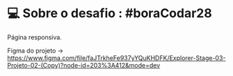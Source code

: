 # 💻 Sobre o desafio : #boraCodar28

Página responsiva.

Figma do projeto -> https://www.figma.com/file/faJTrkheFe937yYQuKHDFK/Explorer-Stage-03-Projeto-02-(Copy)?node-id=203%3A412&mode=dev